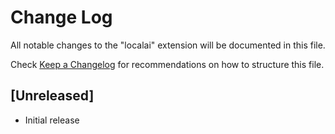 # Change Log

All notable changes to the "localai" extension will be documented in this file.

Check [Keep a Changelog](http://keepachangelog.com/) for recommendations on how to structure this file.

## [Unreleased]

- Initial release
